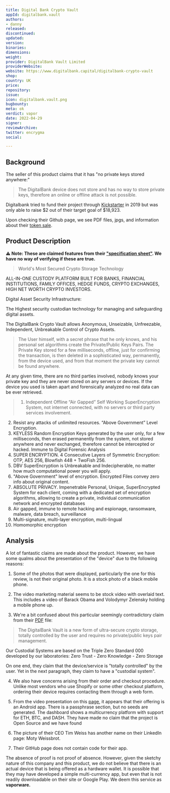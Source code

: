 ```yaml
---
title: Digital Bank Crypto Vault
appId: digitalbank.vault
authors:
- danny
released: 
discontinued: 
updated: 
version: 
binaries: 
dimensions:
weight: 
provider: DigitalBank Vault Limited
providerWebsite:
website: https://www.digitalbank.capital/digitalbank-crypto-vault
shop: 
country: UK
price: 
repository: 
issue: 
icon: digitalbank.vault.png
bugbounty: 
meta: ok
verdict: vapor
date: 2022-04-29
signer: 
reviewArchive: 
twitter: encrygma
social: 

---
```


## Background

The seller of this product claims that it has "no private keys stored anywhere:" 

> The DigitalBank device does not store and has no way to store private keys, therefore an online or offline attack is not possible.

Digitalbank tried to fund their project through [Kickstarter](https://www.kickstarter.com/projects/digitalbank/the-ultra-secure-crypto-storage-and-communication-device/description) in 2019 but was only able to raise $2 out of their target goal of $18,923.

Upon checking their Github page, we see PDF files, jpgs, and information about their [token sale](https://github.com/DbankVault/DBV-Vault/wiki/TOKEN-PROMOTION).

## Product Description 

**⚠️ Note: These are claimed features from their ["specification sheet"](https://www.digitalbank.capital/_files/ugd/f12fcd_d4abdf868f7e462cac4ec1be22a01b33.pdf). We have no way of verifying if these are true.**

> World's Most Secured Crypto Storage Technology
>
ALL-IN-ONE CUSTODY PLATFORM BUILT FOR BANKS, FINANCIAL INSTITUTIONS, FAMILY OFFICES, HEDGE FUNDS, CRYPTO EXCHANGES, HIGH NET WORTH CRYPTO INVESTORS. 
>
Digital Asset Security Infrastructure: 
>
The Highest security custodian technology for managing and safeguarding digital assets.
>
The DigitalBank Crypto Vault allows Anonymous, Unseizable, Unfreezable, Independent, Unbreakable Control of Crypto Assets.
>
> The User himself, with a secret phrase that he only knows, and his personal set algorithms create the Private/Public Keys Pairs. The Private Key stored for a few milliseconds, offline, just for confirming the transaction, is then deleted in a sophisticated way, permanently, from the device used, and from that moment the private key
cannot be found anywhere.
>
At any given time, there are no third parties involved, nobody knows your private key and they are never stored on any servers or devices. If the device you used is taken apart and forensically analyzed no real data can be ever retrieved.
>
>1. Independent Offline “Air Gapped” Self Working SuperEncryption System, not internet connected, with no servers or third party services involvement.
2. Resist any attacks of unlimited resources. “Above Government”
Level Encryption.
3. KEYLESS Random Encryption Keys generated by the user only,
for a few milliseconds, then erased permanently from the system,
not stored anywhere and never exchanged, therefore cannot be
intercepted or hacked. Immune to Digital Forensic Analysis
4. SUPER ENCRYPTION. 4 Consecutive Layers of Symmetric Encryption: OTP, AES 256, Blowfish 448 + TwoFish 256.
5. DBV SuperEncryption is Unbreakable and Indecipherable, no matter how much computational power you will apply.
6. "Above Government" level of encryption. Encrypted Files convey
zero info about original content.
7. ABSOLUTE PRIVACY. Impenetrable Personal, Unique, SuperEncrypted System for each client, coming with a dedicated set of encryption algorithms, allowing to create a private, individual
communication network and encrypted databases
8. Air gapped, immune to remote hacking and espionage, ransomware, malware, data breach, surveillance
9. Multi-signature, multi-layer encryption, multi-lingual
10. Homomorphic encryption

## Analysis 

A lot of fantastic claims are made about the product. However, we have some qualms about the presentation of the "device" due to the following reasons: 

1. Some of the photos that were displayed, particularly the one for this review, is not their original photo. It is a stock photo of a black mobile phone. 

2. The video marketing material seems to be stock video with overlaid text. This includes a video of Barack Obama and Volodymyr Zelensky holding a mobile phone up. 

3. We're a bit confused about this particular seemingly contradictory claim from their [PDF](https://www.digitalbankvault.com/_files/ugd/f12fcd_15dc880a992a4f7db52c357faffd7289.pdf) file: 

> The DigitalBank Vault is a new form of ultra-secure crypto storage, totally controlled by the user and requires no private/public keys pair management.
>
Our Custodial Systems are based on the Triple Zero Standard 000 developed by our laboratories: Zero Trust - Zero Knowledge - Zero Storage

On one end, they claim that the device/service is "totally controlled" by the user. Yet in the next paragraph, they claim to have a "custodial system". 

4. We also have concerns arising from their order and checkout procedure. Unlike most vendors who use Shopify or some other checkout platform, ordering their device requires contacting them through a web form. 

5. From the video presentation on this [page](https://www.digitalbankvault.com/the-digitalbank-crypto-vault), it appears that their offering is an Android app. There is a passphrase section, but no seeds are generated. The dashboard shows a multicurrency platform with support for ETH, BTC, and DASH. They have made no claim that the project is Open Source and we have found 

6. The picture of their CEO Tim Weiss has another name on their LinkedIn page: Moty Weissbrot. 

7. Their GitHub page does not contain code for their app. 

The absence of proof is not proof of absence. However, given the sketchy nature of this company and this product, we do not believe that there is an actual device that is being offered as a hardware wallet. It is possible that they may have developed a simple multi-currency app, but even that is not readily downloadable on their site or Google Play. We deem this service as **vaporware.**  